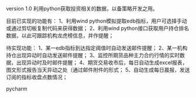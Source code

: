 version 1.0
利用python获取投资相关的数据，以备策略开发之用。

目前已实现的功能有：
1、利用wind python模拟提取edb指标，用户可选择手动或通过剪切板复制代码来获得数据；
2、利用wind python接口获取用户持仓排名数据，以此可跟踪机构龙虎榜信息，并作提醒；

待实现功能：
1、某一edb指标到达指定阈值时自动发送邮件提醒；
2、某一机构持仓出现异动时自动发送邮件提醒；
3、监控所期货品种主力合约行情的实时数据，出现异动时及时邮件提醒；
4、期货交易收市后，每日自动生成excel报表，图文形式报告当天异动之处（通过邮件附件的形式；
5、自动生成每日晨报，发送订阅的指标收盘点数情况；

pycharm
